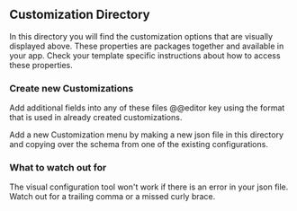 ## Customization Directory

In this directory you will find the customization options that are visually displayed above.
These properties are packages together and available in your app. Check your template specific
instructions about how to access these properties. 

### Create new Customizations

Add additional fields into any of these files @@editor key using the format that is used in
already created customizations.

Add a new Customization menu by making a new json file in this directory and copying over
the schema from one of the existing configurations.

### What to watch out for

The visual configuration tool won't work if there is an error in your json file.
Watch out for a trailing comma or a missed curly brace.